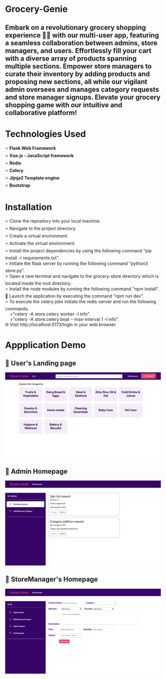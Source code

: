 # Grocery-Genie

## Embark on a revolutionary grocery shopping experience 🛒✨ with our multi-user app, featuring a seamless collaboration between admins, store managers, and users. Effortlessly fill your cart with a diverse array of products spanning multiple sections. Empower store managers to curate their inventory by adding products and proposing new sections, all while our vigilant admin oversees and manages category requests and store manager signups. Elevate your grocery shopping game with our intuitive and collaborative platform!

# Technologies Used
  ⭐️ <strong>Flask Web Framework</strong><br>
  ⭐️ <strong>Vue.js - JavaScript framework</strong><br>
  ⭐️ <strong>Redis</strong><br>
  ⭐️ <strong>Celery</strong><br>
  ⭐️ <strong>Jijnja2 Template engine</strong><br>
  ⭐️ <strong>Bootstrap</strong><br>

# Installation
  ⭐️ Clone the repository into your local machine.<br>
  ⭐️ Navigate to the project directory.<br>
  ⭐️ Create a virtual environment.<br>
  ⭐️ Activate the virtual environment.<br>
  ⭐️ Install the project dependencies by using the following command "pip install -r requirements.txt".<br>
  ⭐️ Initiate the flask server by running the following command "python3 store.py".<br>
  ⭐️ Open a new terminal and navigate to the grocery-store directory which is located inside the root directory.<br>
  ⭐️ Install the node modules by running the following command "npm install".<br>
  🚀 Launch the application by executing the command "npm run dev".<br>
  ⭐️ To execute the celery jobs initiate the redis-server and run the following commands.<br>
  &nbsp;&nbsp;&nbsp;&nbsp;>"celery -A store.celery worker -l info".<br>
  &nbsp;&nbsp;&nbsp;&nbsp;>"celery -A store.celery beat --max-interval 1 -l info".<br>
  🌐 Visit http://localhost:5173/login in your web browser.<br>

# Appplication Demo

## 🚀 User's Landing page<br>
![](https://github.com/PathireddyYaswanthReddy/Grocery-Genie/blob/main/grocery-genie%20screenshots/User%20homepage.png)<br>

## 🚀 Admin Homepage<br>
![](https://github.com/PathireddyYaswanthReddy/Grocery-Genie/blob/main/grocery-genie%20screenshots/admin%20home%20page.png)<br>

## 🚀 StoreManager's Homepage<br>
![](https://github.com/PathireddyYaswanthReddy/Grocery-Genie/blob/main/grocery-genie%20screenshots/SM%20Homepage.png)<br>

